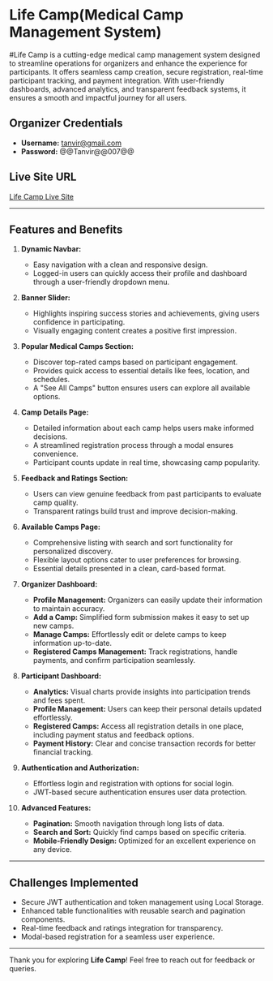 # Life Camp(Medical Camp Management System)
#Life Camp is a cutting-edge medical camp management system designed to streamline operations for organizers and enhance the experience for participants. It offers seamless camp creation, secure registration, real-time participant tracking, and payment integration. With user-friendly dashboards, advanced analytics, and transparent feedback systems, it ensures a smooth and impactful journey for all users.

## Organizer Credentials

- **Username:** tanvir@gmail.com
- **Password:** @@Tanvir@@007@@

## Live Site URL

[Life Camp Live Site](https://life-camp.netlify.app/)

---

## Features and Benefits

1. **Dynamic Navbar:**

   - Easy navigation with a clean and responsive design.
   - Logged-in users can quickly access their profile and dashboard through a user-friendly dropdown menu.

2. **Banner Slider:**

   - Highlights inspiring success stories and achievements, giving users confidence in participating.
   - Visually engaging content creates a positive first impression.

3. **Popular Medical Camps Section:**

   - Discover top-rated camps based on participant engagement.
   - Provides quick access to essential details like fees, location, and schedules.
   - A "See All Camps" button ensures users can explore all available options.

4. **Camp Details Page:**

   - Detailed information about each camp helps users make informed decisions.
   - A streamlined registration process through a modal ensures convenience.
   - Participant counts update in real time, showcasing camp popularity.

5. **Feedback and Ratings Section:**

   - Users can view genuine feedback from past participants to evaluate camp quality.
   - Transparent ratings build trust and improve decision-making.

6. **Available Camps Page:**

   - Comprehensive listing with search and sort functionality for personalized discovery.
   - Flexible layout options cater to user preferences for browsing.
   - Essential details presented in a clean, card-based format.

7. **Organizer Dashboard:**

   - **Profile Management:** Organizers can easily update their information to maintain accuracy.
   - **Add a Camp:** Simplified form submission makes it easy to set up new camps.
   - **Manage Camps:** Effortlessly edit or delete camps to keep information up-to-date.
   - **Registered Camps Management:** Track registrations, handle payments, and confirm participation seamlessly.

8. **Participant Dashboard:**

   - **Analytics:** Visual charts provide insights into participation trends and fees spent.
   - **Profile Management:** Users can keep their personal details updated effortlessly.
   - **Registered Camps:** Access all registration details in one place, including payment status and feedback options.
   - **Payment History:** Clear and concise transaction records for better financial tracking.

9. **Authentication and Authorization:**

   - Effortless login and registration with options for social login.
   - JWT-based secure authentication ensures user data protection.

10. **Advanced Features:**
    - **Pagination:** Smooth navigation through long lists of data.
    - **Search and Sort:** Quickly find camps based on specific criteria.
    - **Mobile-Friendly Design:** Optimized for an excellent experience on any device.

---

## Challenges Implemented

- Secure JWT authentication and token management using Local Storage.
- Enhanced table functionalities with reusable search and pagination components.
- Real-time feedback and ratings integration for transparency.
- Modal-based registration for a seamless user experience.

---

Thank you for exploring **Life Camp**! Feel free to reach out for feedback or queries.

